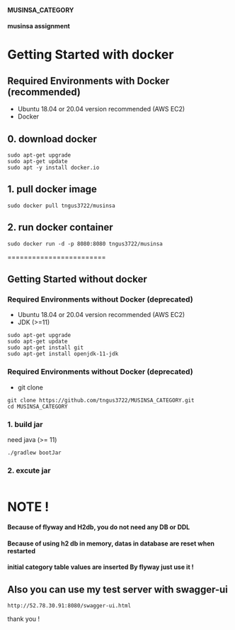 #### MUSINSA_CATEGORY
#### musinsa assignment

# Getting Started with docker 

## Required Environments with Docker (recommended)
* Ubuntu 18.04 or 20.04 version recommended (AWS EC2)
* Docker

## 0. download docker
```
sudo apt-get upgrade
sudo apt-get update
sudo apt -y install docker.io
```
## 1. pull docker image
```
sudo docker pull tngus3722/musinsa
```

## 2. run docker container
```
sudo docker run -d -p 8080:8080 tngus3722/musinsa
```



========================
## Getting Started without docker

### Required Environments without Docker (deprecated)

* Ubuntu 18.04 or 20.04 version recommended (AWS EC2)
* JDK (>=11)

```
sudo apt-get upgrade
sudo apt-get update
sudo apt-get install git
sudo apt-get install openjdk-11-jdk
```
### Required Environments without Docker (deprecated)

* git clone
```
git clone https://github.com/tngus3722/MUSINSA_CATEGORY.git
cd MUSINSA_CATEGORY
```

### 1. build jar
need java (>= 11)
```
./gradlew bootJar 
```

### 2. excute jar
```

```




# NOTE ! 

#### Because of flyway and H2db, you do not need any DB or DDL
#### Because of using h2 db in memory, datas in database are reset when restarted
#### initial category table values are inserted By flyway just use it !

## Also you can use my test server with swagger-ui
```
http://52.78.30.91:8080/swagger-ui.html
```

thank you !
